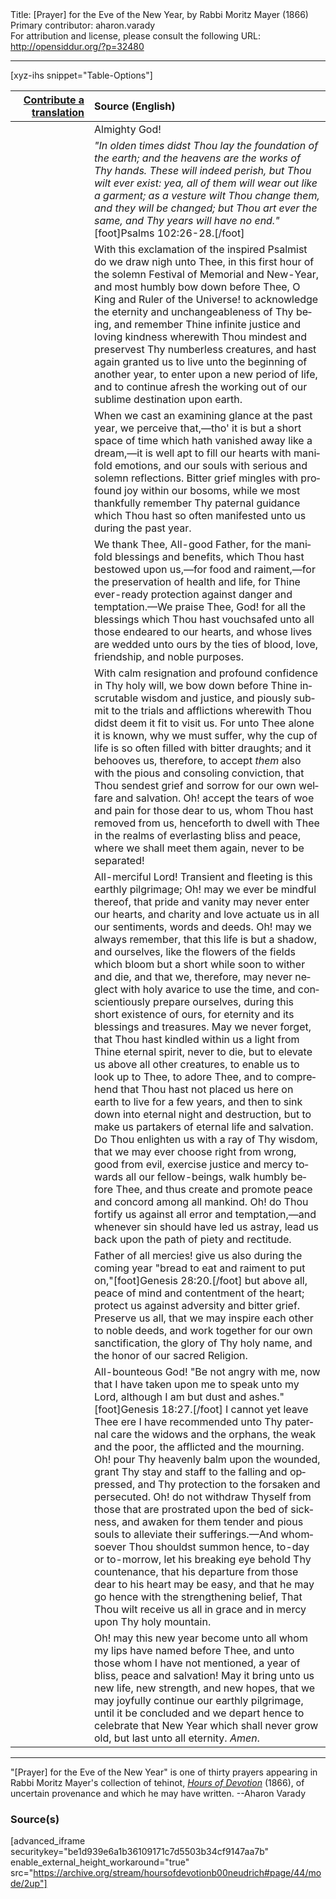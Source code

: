 <html>
<head></head>
<body>
Title: [Prayer] for the Eve of the New Year, by Rabbi Moritz Mayer (1866)<br />
Primary contributor: aharon.varady<br />
For attribution and license, please consult the following URL: <a href="http://opensiddur.org/?p=32480">http://opensiddur.org/?p=32480</a>
<p />
<hr />

[xyz-ihs snippet="Table-Options"]<table style="margin-left: auto; margin-right: auto;" class="draggable">
<thead><tr><th id="x" style="text-align: right;"><a href="/contributing/upload/">Contribute a translation</a></th><th style="text-align: left;">Source (English)</th></tr></thead>
<tbody>
<tr><td style="vertical-align:top;" width="25%">
<div class="liturgy" lang="he">

</span></div></td>
 
<td style="vertical-align:top;">
<div class="english" lang="en">
Almighty God! 
</div></td></tr>


<tr><td style="vertical-align:top;">
<div class="liturgy" lang="he">

</span></div></td>
 
<td style="vertical-align:top;">
<div class="english" lang="en">
<em>"In olden times didst Thou lay the foundation of the earth; and the heavens are the works of Thy hands. These will indeed perish, but Thou wilt ever exist: yea, all of them will wear out like a garment; as a vesture wilt Thou change them, and they will be changed; but Thou art ever the same, and Thy years will have no end."</em>[foot]Psalms 102:26-28.[/foot] 
</div></td></tr>


<tr><td style="vertical-align:top;">
<div class="liturgy" lang="he">

</span></div></td>
 
<td style="vertical-align:top;">
<div class="english" lang="en">
With this exclamation of the inspired Psalmist do we draw nigh unto Thee, in this first hour of the solemn Festival of Memorial and New-Year, and most humbly bow down before Thee, O King and Ruler of the Universe! to acknowledge the eternity and unchangeableness of Thy being, and remember Thine infinite justice and loving kindness wherewith Thou mindest and preservest Thy numberless creatures, and hast again granted us to live unto the beginning of another year, to enter upon a new period of life, and to continue afresh the working out of our sublime destination upon earth. 
</div></td></tr>


<tr><td style="vertical-align:top;">
<div class="liturgy" lang="he">

</span></div></td>
 
<td style="vertical-align:top;">
<div class="english" lang="en">
When we cast an examining glance at the past year, we perceive that,—tho' it is but a short space of time which hath vanished away like a dream,—it is well apt to fill our hearts with manifold emotions, and our souls with serious and solemn reflections. Bitter grief mingles with profound joy within our bosoms, while we most thankfully remember Thy paternal guidance which Thou hast so often manifested unto us during the past year. 
</div></td></tr>


<tr><td style="vertical-align:top;">
<div class="liturgy" lang="he">

</span></div></td>
 
<td style="vertical-align:top;">
<div class="english" lang="en">
We thank Thee, All-good Father, for the manifold blessings and benefits, which Thou hast bestowed upon us,—for food and raiment,—for the preservation of health and life, for Thine ever-ready protection against danger and temptation.—We praise Thee, God! for all the blessings which Thou hast vouchsafed unto all those endeared to our hearts, and whose lives are wedded unto ours by the ties of blood, love, friendship, and noble purposes. 
</div></td></tr>


<tr><td style="vertical-align:top;">
<div class="liturgy" lang="he">

</span></div></td>
 
<td style="vertical-align:top;">
<div class="english" lang="en">
With calm resignation and profound confidence in Thy holy will, we bow down before Thine inscrutable wisdom and justice, and piously submit to the trials and afflictions wherewith Thou didst deem it fit to visit us. For unto Thee alone it is known, why we must suffer, why the cup of life is so often filled with bitter draughts; and it behooves us, therefore, to accept <em>them</em> also with the pious and consoling conviction, that Thou sendest grief and sorrow for our own welfare and salvation. Oh! accept the tears of woe and pain for those dear to us, whom Thou hast removed from us, henceforth to dwell with Thee in the realms of everlasting bliss and peace, where we shall meet them again, never to be separated! 
</div></td></tr>


<tr><td style="vertical-align:top;">
<div class="liturgy" lang="he">

</span></div></td>
 
<td style="vertical-align:top;">
<div class="english" lang="en">
All-merciful Lord! Transient and fleeting is this earthly pilgrimage; Oh! may we ever be mindful thereof, that pride and vanity may never enter our hearts, and charity and love actuate us in all our sentiments, words and deeds. Oh! may we always remember, that this life is but a shadow, and ourselves, like the flowers of the fields which bloom but a short while soon to wither and die, and that we, therefore, may never neglect with holy avarice to use the time, and conscientiously prepare ourselves, during this short existence of ours, for eternity and its blessings and treasures. May we never forget, that Thou hast kindled within us a light from Thine eternal spirit, never to die, but to elevate us above all other creatures, to enable us to look up to Thee, to adore Thee, and to comprehend that Thou hast not placed us here on earth to live for a few years, and then to sink down into eternal night and destruction, but to make us partakers of eternal life and salvation. Do Thou enlighten us with a ray of Thy wisdom, that we may ever choose right from wrong, good from evil, exercise justice and mercy towards all our fellow-beings, walk humbly before Thee, and thus create and promote peace and concord among all mankind. Oh! do Thou fortify us against all error and temptation,—and whenever sin should have led us astray, lead us back upon the path of piety and rectitude. 
</div></td></tr>


<tr><td style="vertical-align:top;">
<div class="liturgy" lang="he">

</span></div></td>
 
<td style="vertical-align:top;">
<div class="english" lang="en">
Father of all mercies! give us also during the coming year "bread to eat and raiment to put on,"[foot]Genesis 28:20.[/foot] but above all, peace of mind and contentment of the heart; protect us against adversity and bitter grief. Preserve us all, that we may inspire each other to noble deeds, and work together for our own sanctification, the glory of Thy holy name, and the honor of our sacred Religion. 
</div></td></tr>


<tr><td style="vertical-align:top;">
<div class="liturgy" lang="he">

</span></div></td>
 
<td style="vertical-align:top;">
<div class="english" lang="en">
All-bounteous God! "Be not angry with me, now that I have taken upon me to speak unto my Lord, although I am but dust and ashes."[foot]Genesis 18:27.[/foot] I cannot yet leave Thee ere I have recommended unto Thy paternal care the widows and the orphans, the weak and the poor, the afflicted and the mourning. Oh! pour Thy heavenly balm upon the wounded, grant Thy stay and staff to the falling and oppressed, and Thy protection to the forsaken and persecuted. Oh! do not withdraw Thyself from those that are prostrated upon the bed of sickness, and awaken for them tender and pious souls to alleviate their sufferings.—And whomsoever Thou shouldst summon hence, to-day or to-morrow, let his breaking eye behold Thy countenance, that his departure from those dear to his heart may be easy, and that he may go hence with the strengthening belief, That Thou wilt receive us all in grace and in mercy upon Thy holy mountain. 
</div></td></tr>


<tr><td style="vertical-align:top;">
<div class="liturgy" lang="he">

</span></div></td>
 
<td style="vertical-align:top;">
<div class="english" lang="en">
Oh! may this new year become unto all whom my lips have named before Thee, and unto those whom I have not mentioned, a year of bliss, peace and salvation! May it bring unto us new life, new strength, and new hopes, that we may joyfully continue our earthly pilgrimage, until it be concluded and we depart hence to celebrate that New Year which shall never grow old, but last unto all eternity. <em>Amen</em>. 
</div></td></tr>
</tbody></table>

<hr />

"[Prayer] for the Eve of the New Year" is one of thirty prayers appearing in Rabbi Moritz Mayer's collection of tehinot, <em><a href="/?p=3692">Hours of Devotion</a></em> (1866), of uncertain provenance and which he may have written. --Aharon Varady

<h3>Source(s)</h3>

[advanced_iframe securitykey="be1d939e6a1b36109171c7d5503b34cf9147aa7b" enable_external_height_workaround="true" src="https://archive.org/stream/hoursofdevotionb00neudrich#page/44/mode/2up"]

&nbsp;
</body>
</html>